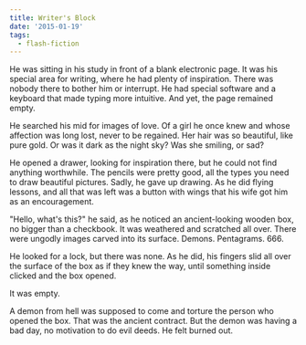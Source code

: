 ```yaml
---
title: Writer's Block
date: '2015-01-19'
tags:
  - flash-fiction
---
```


He was sitting in his study in front of a blank electronic page. It was his
special area for writing, where he had plenty of inspiration. There was nobody
there to bother him or interrupt. He had special software and a keyboard that
made typing more intuitive. And yet, the page remained empty.

<!-- truncate -->

He searched his mid for images of love. Of a girl he once knew and whose
affection was long lost, never to be regained. Her hair was so beautiful, like
pure gold. Or was it dark as the night sky? Was she smiling, or sad?

He opened a drawer, looking for inspiration there, but he could not find
anything worthwhile. The pencils were pretty good, all the types you need to
draw beautiful pictures. Sadly, he gave up drawing. As he did flying lessons,
and all that was left was a button with wings that his wife got him as an
encouragement.

"Hello, what's this?" he said, as he noticed an ancient-looking wooden box, no
bigger than a checkbook. It was weathered and scratched all over. There were
ungodly images carved into its surface. Demons. Pentagrams. 666.

He looked for a lock, but there was none. As he did, his fingers slid all over
the surface of the box as if they knew the way, until something inside clicked
and the box opened.

It was empty.

A demon from hell was supposed to come and torture the person who opened the
box. That was the ancient contract. But the demon was having a bad day, no
motivation to do evil deeds. He felt burned out.
